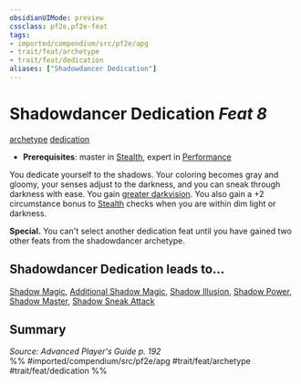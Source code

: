 ```yaml
---
obsidianUIMode: preview
cssclass: pf2e,pf2e-feat
tags:
- imported/compendium/src/pf2e/apg
- trait/feat/archetype
- trait/feat/dedication
aliases: ["Shadowdancer Dedication"]
---
```

# Shadowdancer Dedication  *Feat 8*  
[archetype](archetype.md)  [dedication](dedication.md)  

- **Prerequisites**: master in [Stealth](../skills.md#Stealth), expert in [Performance](../skills.md#Performance)

You dedicate yourself to the shadows. Your coloring becomes gray and gloomy, your senses adjust to the darkness, and you can sneak through darkness with ease. You gain [greater darkvision](rules/abilities/darkvision.md). You also gain a +2 circumstance bonus to [Stealth](../skills.md#Stealth) checks when you are within dim light or darkness.

**Special.** You can't select another dedication feat until you have gained two other feats from the shadowdancer archetype.

## Shadowdancer Dedication leads to...

[Shadow Magic](shadow-magic-apg.md), [Additional Shadow Magic](additional-shadow-magic-apg.md), [Shadow Illusion](shadow-illusion-apg.md), [Shadow Power](shadow-power-apg.md), [Shadow Master](shadow-master-apg.md), [Shadow Sneak Attack](shadow-sneak-attack-apg.md)

## Summary

*Source: Advanced Player's Guide p. 192*  
%% #imported/compendium/src/pf2e/apg #trait/feat/archetype #trait/feat/dedication %%